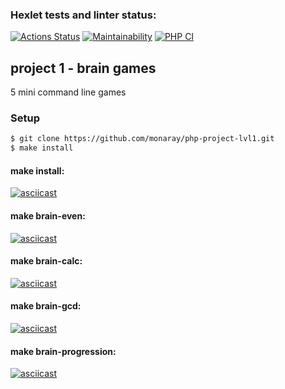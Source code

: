 ### Hexlet tests and linter status:

[![Actions Status](https://github.com/monaray/php-project-lvl1/workflows/hexlet-check/badge.svg)](https://github.com/monaray/php-project-lvl1/actions)
[![Maintainability](https://api.codeclimate.com/v1/badges/a99a88d28ad37a79dbf6/maintainability)](https://codeclimate.com/github/codeclimate/codeclimate/maintainability)
[![PHP CI](https://github.com/monaray/php-project-lvl1/actions/workflows/workflow.yml/badge.svg)](https://github.com/monaray/php-project-lvl1/actions/workflows/workflow.yml)

## project 1 - brain games
5 mini command line games
### Setup
```sh
$ git clone https://github.com/monaray/php-project-lvl1.git
$ make install
```
#### make install:
[![asciicast](https://asciinema.org/a/1J1DeQ5TgEppiKuSa6oiS8JAu.svg)](https://asciinema.org/a/1J1DeQ5TgEppiKuSa6oiS8JAu)
#### make brain-even:
[![asciicast](https://asciinema.org/a/kjVqshZcDDxIQhchUtHY1AZIX.svg)](https://asciinema.org/a/kjVqshZcDDxIQhchUtHY1AZIX)
#### make brain-calc:
[![asciicast](https://asciinema.org/a/gwLHSqqfugFD1P6K0FIkjEPrC.svg)](https://asciinema.org/a/gwLHSqqfugFD1P6K0FIkjEPrC)
#### make brain-gcd:
[![asciicast](https://asciinema.org/a/qXvlQyrtSAiIMdaqH6uprZFmW.svg)](https://asciinema.org/a/qXvlQyrtSAiIMdaqH6uprZFmW)
#### make brain-progression:
[![asciicast](https://asciinema.org/a/edxH6mQvgT0vvVqNqmzK9Zh1T.svg)](https://asciinema.org/a/edxH6mQvgT0vvVqNqmzK9Zh1T)